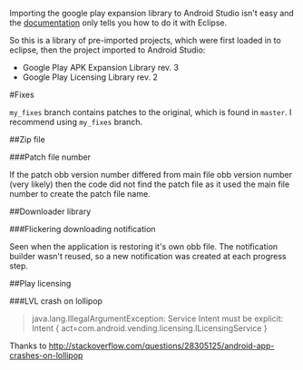 Importing the google play expansion library to Android Studio isn't easy and the [documentation](http://developer.android.com/google/play/expansion-files.html) only tells you how to do it with Eclipse.

So this is a library of pre-imported projects, which were first loaded in to eclipse, then the project imported to Android Studio:

- Google Play APK Expansion Library rev. 3
- Google Play Licensing Library rev. 2

#Fixes

`my_fixes` branch contains patches to the original, which is found in `master`. I recommend using `my_fixes` branch.

##Zip file

###Patch file number

If the patch obb version number differed from main file obb version number (very likely) then the code did not find the patch file as it used the main file number to create the patch file name.

##Downloader library

###Flickering downloading notification

Seen when the application is restoring it's own obb file.
The notification builder wasn't reused, so a new notification was created at each progress step.

##Play licensing

###LVL crash on lollipop

> java.lang.IllegalArgumentException: Service Intent must be explicit: Intent { act=com.android.vending.licensing.ILicensingService }

Thanks to http://stackoverflow.com/questions/28305125/android-app-crashes-on-lollipop

